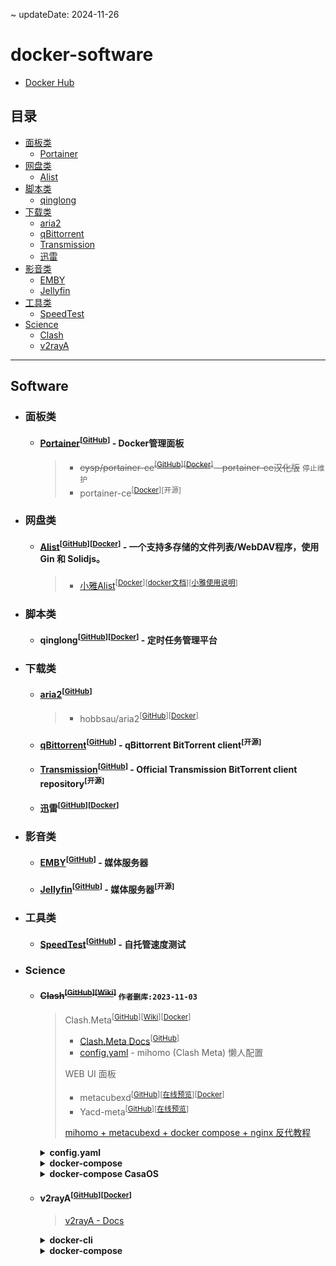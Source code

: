 ~ updateDate: 2024-11-26

# docker-software
 - [Docker Hub](https://hub.docker.com/)

## 目录

* [面板类](#面板类)
	* [Portainer](#portainer)
* [网盘类](#网盘类)
	* [Alist](#alist)
* [脚本类](#脚本类)
	* [qinglong](#qinglong)
* [下载类](#下载类)
	* [aria2](#aria2)
	* [qBittorrent](#qbittorrent)
	* [Transmission](#transmission)
	* [迅雷](#迅雷)
* [影音类](#影音类)
	* [EMBY](#emby)
	* [Jellyfin](#jellyfin)
* [工具类](#工具类)
	* [SpeedTest](#speedtest)
* [Science](#science)
    * [Clash](#clash)
    * [v2rayA](#v2raya)

  
---

## Software

- ### 面板类

    - #### [Portainer](https://www.portainer.io/)<a id="portainer"></a><sup>[[GitHub](https://github.com/portainer/portainer)]</sup> - Docker管理面板

        > - <s>eysp/portainer-ce<sup>[[GitHub](https://github.com/eysp/portainer-ce)]</sup><sup>[[Docker](https://hub.docker.com/r/6053537/portainer-ce)]</sup> - portainer-ce汉化版</s> `停止维护`
        > - portainer-ce<sup>[[Docker](https://hub.docker.com/r/portainer/portainer-ce)]</sup><sup>[开源]</sup>

- ### 网盘类

    - #### [Alist](https://alist.nn.ci/zh/)<a id="alist"></a><sup>[[GitHub](https://github.com/alist-org/alist)]</sup><sup>[[Docker](https://hub.docker.com/r/xhofe/alist)]</sup> -  一个支持多存储的文件列表/WebDAV程序，使用 Gin 和 Solidjs。

        > - [小雅Alist](https://alist.xiaoya.pro/)<sup>[[Docker](https://hub.docker.com/r/xiaoyaliu/alist)]</sup><sup>[[docker文档](https://xiaoyaliu.notion.site/xiaoya-docker-69404af849504fa5bcf9f2dd5ecaa75f)]</sup><sup>[[小雅使用说明](https://www.kdocs.cn/l/cvEe3cv6dGkH)]</sup>
  
- ### 脚本类

    - #### qinglong<a id="qinglong"></a><sup>[[GitHub](https://github.com/whyour/qinglong)]</sup><sup>[[Docker](https://hub.docker.com/r/whyour/qinglong)]</sup> - 定时任务管理平台

- ### 下载类

	- #### [aria2](https://aria2.github.io/)<a id="aria2"></a><sup>[[GitHub](https://github.com/aria2/aria2)]</sup>
  
        > - hobbsau/aria2<sup>[[GitHub](https://github.com/hobbsAU/docker-aria2)]</sup><sup>[[Docker](https://hub.docker.com/r/hobbsau/aria2)]</sup>

    - #### [qBittorrent](https://www.qbittorrent.org/)<a id="qbittorrent"></a><sup>[[GitHub](https://github.com/qbittorrent/qBittorrent)]</sup> - qBittorrent BitTorrent client<sup>[开源]</sup>

    - #### [Transmission](https://transmissionbt.com/)<a id="transmission"></a><sup>[[GitHub](https://github.com/transmission/transmission)]</sup> - Official Transmission BitTorrent client repository<sup>[开源]</sup>

    - #### 迅雷<a id="迅雷"></a><sup>[[GitHub](https://github.com/cnk3x/xunlei)]</sup><sup>[[Docker](https://hub.docker.com/r/cnk3x/xunlei)]</sup> 

- ### 影音类

    - #### [EMBY](https://emby.media/)<a id="emby"></a><sup>[[GitHub](https://github.com/MediaBrowser/Emby)]</sup> - 媒体服务器

    - #### [Jellyfin](https://jellyfin.org/)<a id="jellyfin"></a><sup>[[GitHub](https://github.com/jellyfin/jellyfin)]</sup> - 媒体服务器<sup>[开源]</sup>

- ### 工具类

    - #### [SpeedTest](https://librespeed.org/)<a id="speedtest"></a><sup>[[GitHub](https://github.com/librespeed/speedtest)]</sup> - 自托管速度测试

- ### Science

	- #### <s>Clash<a id="clash"></a><sup>[[GitHub](https://github.com/Dreamacro/clash/releases)]</sup><sup>[[Wiki](https://dreamacro.github.io/clash/zh_CN/)]</sup></s> `作者删库:2023-11-03`

		> Clash.Meta<sup>[[GitHub](https://github.com/MetaCubeX/mihomo)]</sup><sup>[[Wiki](https://clash-meta.gitbook.io/clash.meta-wiki-older/)]</sup><sup>[[Docker](https://hub.docker.com/r/metacubex/mihomo)]</sup>
		> - [Clash.Meta Docs](https://wiki.metacubex.one/)<sup>[[GitHub](https://github.com/MetaCubeX/Meta-Docs/)]</sup>
        > - [config.yaml](https://gist.github.com/liuran001/5ca84f7def53c70b554d3f765ff86a33) - mihomo (Clash Meta) 懒人配置
		>
		> WEB UI 面板
		> - metacubexd<sup>[[GitHub](https://github.com/MetaCubeX/metacubexd)]</sup><sup>[[在线预览](https://d.metacubex.one/)]</sup><sup>[[Docker](https://github.com/metacubex/metacubexd/pkgs/container/metacubexd)]</sup>
		> - Yacd-meta<sup>[[GitHub](https://github.com/MetaCubeX/Yacd-meta)]</sup><sup>[[在线预览](https://yacd.metacubex.one)]</sup>
        >
        > [mihomo + metacubexd + docker compose + nginx 反代教程](https://github.com/MetaCubeX/metacubexd/discussions/638)

        <details>

		<summary> <strong>config.yaml</strong> </summary>

		```yaml

        # mihomo (Clash Meta) 懒人配置
        # 版本 V1.12-241024
        # https://gist.github.com/liuran001/5ca84f7def53c70b554d3f765ff86a33
        # https://obdo.cc/meta
        # 作者: 笨蛋ovo (bdovo.cc)
        # Telegram: https://t.me/baka_not_baka
        # 关注我的 Telegram 频道谢谢喵 https://t.me/s/BDovo_Channel
        # 修改自官方示例规则 https://wiki.metacubex.one/example/#meta
        # 转载请保留此注释
        # 尽量添加了较为详尽的注释，不理解的地方建议对照 虚空终端 (Clash Meta) Docs 进行理解
        # 虚空终端 (Clash Meta) Docs 地址: https://wiki.metacubex.one
        # 不理解的地方不要乱动，如果你是小白，请按下 `Ctrl + F` 搜索 `基础配置`，只修改此部分

        # true 是启用
        # false 是禁用

        # 分组
        pr:
        &pr {
            type: select,
            proxies:
            [
                节点选择,
                香港,
                台湾,
                日本,
                新加坡,
                美国,
                其它地区,
                全部节点,
                自动选择,
                DIRECT,
            ],
        }
        # 延迟检测 URL
        p: &p
        type: http
        # 自动更新订阅时间，单位为秒
        interval: 1800
        health-check:
            enable: true
            url: https://cp.cloudflare.com
            # 节点连通性检测时间，单位为秒
            interval: 300
            # 节点超时延迟，单位为毫秒
            timeout: 1000
            # 节点自动切换差值，单位为毫秒
            tolerance: 100

        # 基础配置
        # --------------------------------------------------
        # 如果你是小白，那么你只需要修改分割线以内的内容
        # 其他部分保持不动即可

        # 也可以把分割线以内的内容粘贴到您使用代理工具的「覆写」功能，然后在覆写中进行修改
        # 使用覆写时可以直接将此配置文件作为订阅链接进行订阅
        # https://ghp.ci/https://gist.githubusercontent.com/liuran001/5ca84f7def53c70b554d3f765ff86a33/raw/c1d33956db7097252b88a6c06ed76f32526747c4/config.yaml

        # 如果你需要使用大于两个机场，在下方 `use` 处添加 `订阅三` （名字可以自己取），然后在 `proxy-providers` 照例添加订阅链接即可
        # 反之，如果你只需要使用一个，那么将 `订阅二` 前添加 `#` 进行注释即可

        # 订阅名，记得修改成自己的
        # 添删订阅在这里和下方订阅链接依葫芦画瓢就行
        use: &use
        # 如果不希望自动切换请将下面两行注释对调
        type: select
        # type: url-test
        use:
            - 订阅一
            - 订阅二
            # - 本地配置

        # 订阅链接
        # 对于订阅来说，path 为选填项，但建议启用
        # 本地配置可以只填 path
        proxy-providers:
            订阅一:
                <<: *p
                # path: ./proxy_provider/订阅一.yaml
                url: ""
                override:
                additional-prefix: "v |"
            订阅二:
                <<: *p
                # path: ./proxy_provider/订阅二.yaml
                url: ""
                override:
                additional-prefix: "订阅二 |"

            # 本地配置:
                # <<: *p
                # path: ./proxy_provider/本地配置.yaml

        # 小白请不要继续随意修改以下设置
        # 若需修改请参阅文档 https://wiki.metacubex.one
        # --------------------------------------------------

        # 规则订阅
        rule-providers:
        # 秋风广告拦截规则
        # https://awavenue.top
        # 由于 Anti-AD 误杀率高，本项目已在 1.11-241024 版本更换秋风广告规则
        AWAvenue-Ads:
            type: http
            behavior: domain
            format: yaml
            # path可为空(仅限clash.meta 1.15.0以上版本)
            path: ./rule_provider/AWAvenue-Ads.yaml
            url: "https://ghp.ci/https://raw.githubusercontent.com/TG-Twilight/AWAvenue-Ads-Rule/refs/heads/main/Filters/AWAvenue-Ads-Rule-Clash.yaml"
            interval: 600

        mode: rule
        # ipv6 支持
        ipv6: true
        log-level: info
        # 允许局域网连接
        allow-lan: true
        # socks5/http 端口
        mixed-port: 7890
        # Meta 内核特性 https://wiki.metacubex.one/config/general
        # 统一延迟
        # 更换延迟计算方式,去除握手等额外延迟
        unified-delay: true
        # TCP 并发
        # 同时对所有ip进行连接，返回延迟最低的地址
        tcp-concurrent: true
        # 外部控制端口
        external-controller: :9090

        secret: admin123123

        geodata-mode: true

        # Geo 数据库下载地址
        # 使用 FastGit 代理 (https://fgit.cf)
        # 源地址 https://github.com/MetaCubeX/meta-rules-dat
        # 可以更换镜像站但不要更换其他数据库，可能导致无法启动
        geox-url:
        geoip: "https://ghp.ci/https://github.com/MetaCubeX/meta-rules-dat/releases/download/latest/geoip.dat"
        geosite: "https://ghp.ci/https://github.com/MetaCubeX/meta-rules-dat/releases/download/latest/geosite.dat"
        mmdb: "https://ghp.ci/https://github.com/MetaCubeX/meta-rules-dat/releases/download/latest/country.mmdb"

        # 进程匹配模式
        # 路由器上请设置为 off
        # always 开启，强制匹配所有进程
        # strict 默认，由 Clash 判断是否开启
        # off 不匹配进程，推荐在路由器上使用此模式
        find-process-mode: strict

        # 缓解移动设备耗电问题
        # https://github.com/vernesong/OpenClash/issues/2614
        keep-alive-interval: 1800

        # 全局客户端指纹
        global-client-fingerprint: random # 随机指纹

        # 缓存
        profile:
        store-selected: true
        store-fake-ip: true

        # 自动同步时间以防止时间不准导致无法正常联网
        ntp:
        enable: true
        # 是否同步至系统时间，需要 root/管理员权限
        write-to-system: false
        server: time.apple.com
        port: 123
        interval: 30

        # 域名嗅探
        sniffer:
        enable: true
        sniff:
            TLS:
            ports: [443, 8443]
            HTTP:
            ports: [80, 8080-8880]
            override-destination: true

        # tun 模式
        tun:
        enable: false  # enable 'true'
        stack: system  # or 'gvisor'
        dns-hijack:
            - "any:53"
            - "tcp://any:53"
        auto-route: true
        auto-detect-interface: true

        # dns 设置
        # 已配置 ipv6
        dns:
        enable: true
        listen: :1053
        ipv6: true
        # 路由器个人建议使用 redir-host 以最佳兼容性
        # 其他设备可以使用 fake-ip
        enhanced-mode: redir-host
        fake-ip-range: 28.0.0.1/8
        fake-ip-filter:
            - '*'
            - '+.lan'
            - '+.local'
        default-nameserver:
            - 223.5.5.5
            - 119.29.29.29
            - 114.114.114.114
            - '[2402:4e00::]'
            - '[2400:3200::1]'
        nameserver:
            - 'tls://8.8.4.4#dns'
            - 'tls://1.0.0.1#dns'
            - 'tls://[2001:4860:4860::8844]#dns'
            - 'tls://[2606:4700:4700::1001]#dns'
        proxy-server-nameserver:
            - https://doh.pub/dns-query
        nameserver-policy:
            "geosite:cn,private":
            - https://doh.pub/dns-query
            - https://dns.alidns.com/dns-query
            "geosite:!cn,!private": 
            - "tls://dns.google"
            - "tls://cloudflare-dns.com"

        # 多入站端口设置
        # listeners:
        #   - name: hk
        #     type: mixed
        #     port: 12991
        #     proxy: 香港

        #   - name: tw
        #     type: mixed
        #     port: 12992
        #     proxy: 台湾

        #   - name: sg
        #     type: mixed
        #     port: 12993
        #     proxy: 新加坡

        proxies:
        # - name: "WARP"
        #   type: wireguard
        #   server: engage.cloudflareclient.com
        #   port: 2408
        #   ip: "172.16.0.2/32"
        #   ipv6: "2606::1/128"        # 自行替换
        #   private-key: "private-key" # 自行替换
        #   public-key: "public-key"   # 自行替换
        #   udp: true
        #   reserved: "abba"           # 自行替换
        #   mtu: 1280
        #   dialer-proxy: "WARP前置"
        #   remote-dns-resolve: true
        #   dns:
        #     - https://dns.cloudflare.com/dns-query

        proxy-groups:
        # 使用 WARP 的用户需要手动在下方的 proxies 字段内添加 WARP
        # 例如 [WARP, 全部节点, 自动选择, 香港, 台湾, 日本, 新加坡, 美国, 其它地区, DIRECT],
        - {
            name: 节点选择,
            type: select,
            proxies:
                [全部节点, 自动选择, 香港, 台湾, 日本, 新加坡, 美国, 其它地区, DIRECT],
            }
        # 这里的 dns 指海外解析 dns 走的节点，一般跟随节点选择即可
        - { name: dns, <<: *pr }
        # WARP 配置链式出站
        # - { name: WARP前置, <<: *pr, exclude-type: "wireguard" }

        - { name: 广告拦截, type: select, proxies: [REJECT, DIRECT, 节点选择] }
        - { name: OpenAI, <<: *pr }
        # Apple 推荐走全局直连
        - { name: Apple, <<: *pr }
        - { name: Google, <<: *pr }
        - { name: Telegram, <<: *pr }
        - { name: Twitter, <<: *pr }
        - { name: Pixiv, <<: *pr }
        - { name: ehentai, <<: *pr }
        # 下面两个看需求启用，打开之后会代理全站流量，可能导致部分版权视频反而无法播放或视频播放速度缓慢
        # 下面 rules 两条也要启用
        # - {name: 哔哩哔哩, <<: *pr}
        # - {name: 哔哩东南亚, <<: *pr}
        - { name: 巴哈姆特, <<: *pr }
        - { name: YouTube, <<: *pr }
        - { name: NETFLIX, <<: *pr }
        - { name: Spotify, <<: *pr }
        - { name: Github, <<: *pr }
        - { name: Steam, <<: *pr }
        - { name: OneDrive, <<: *pr }
        - { name: 微软服务, <<: *pr }
        - {
            name: 国内,
            type: select,
            proxies:
                [
                DIRECT,
                节点选择,
                香港,
                台湾,
                日本,
                新加坡,
                美国,
                其它地区,
                全部节点,
                自动选择,
                ],
            }
        # 其他就是所有规则没匹配到的
        # 可以理解为 ACL4SSR 配置里的 漏网之鱼
        # 换言之，其他走代理就是绕过中国大陆地址，不走就是 GFWList 模式
        - { name: 其他, <<: *pr }

        # 分隔,下面是地区分组
        - { name: 香港, <<: *use, filter: "(?i)港|hk|hongkong|hong kong" }
        - { name: 台湾, <<: *use, filter: "(?i)台|tw|taiwan" }
        - { name: 日本, <<: *use, filter: "(?i)日本|jp|japan" }
        - { name: 美国, <<: *use, filter: "(?i)美|us|unitedstates|united states" }
        - { name: 新加坡, <<: *use, filter: "(?i)(新|sg|singapore)" }
        - {
            name: 其它地区,
            <<: *use,
            filter: "(?i)^(?!.*(?:🇭🇰|🇯🇵|🇺🇸|🇸🇬|🇨🇳|港|hk|hongkong|台|tw|taiwan|日|jp|japan|新|sg|singapore|美|us|unitedstates)).*",
            }
        - { name: 全部节点, <<: *use }
        - { name: 自动选择, <<: *use, tolerance: 2, type: url-test }

        rules:
        # 若需禁用 QUIC 请取消注释 QUIC 两条规则
        # 防止 YouTube 等使用 QUIC 导致速度不佳, 禁用 443 端口 UDP 流量（不包括国内）

        # - AND,(AND,(DST-PORT,443),(NETWORK,UDP)),(NOT,((GEOSITE,cn))),REJECT # quic
        - RULE-SET,AWAvenue-Ads,广告拦截
        # - GEOSITE,biliintl,哔哩东南亚
        # - GEOSITE,bilibili,哔哩哔哩

        - GEOSITE,openai,OpenAI
        - GEOSITE,apple,Apple
        - GEOSITE,apple-cn,Apple
        - GEOSITE,ehentai,ehentai
        - GEOSITE,github,Github
        - GEOSITE,twitter,Twitter
        - GEOSITE,youtube,YouTube
        - GEOSITE,google,Google
        - GEOSITE,google-cn,Google # Google CN 不走代理会导致香港等地区节点 Play Store 异常
        - GEOSITE,telegram,Telegram
        - GEOSITE,netflix,NETFLIX
        - GEOSITE,bahamut,巴哈姆特
        - GEOSITE,spotify,Spotify
        - GEOSITE,pixiv,Pixiv
        - GEOSITE,steam@cn,DIRECT
        - GEOSITE,steam,Steam
        - GEOSITE,onedrive,OneDrive
        - GEOSITE,microsoft,微软服务
        - GEOSITE,geolocation-!cn,其他
        # - AND,(AND,(DST-PORT,443),(NETWORK,UDP)),(NOT,((GEOIP,CN))),REJECT # quic
        - GEOIP,google,Google
        - GEOIP,netflix,NETFLIX
        - GEOIP,telegram,Telegram
        - GEOIP,twitter,Twitter
        - GEOSITE,CN,国内
        - GEOIP,CN,国内
        # 绕过局域网地址
        - IP-CIDR,10.0.0.0/8,DIRECT
        - IP-CIDR,172.16.0.0/12,DIRECT
        - IP-CIDR,192.168.0.0/16,DIRECT
        - IP-CIDR,100.64.0.0/10,DIRECT
        - IP-CIDR,127.0.0.0/8,DIRECT
        - MATCH,其他

		```

		</details>

        <details>

		<summary> <strong>docker-compose</strong> </summary>

        - bash
        
            ```bash

            # 创建目录
            mkdir -p /DATA/clash

            # 进入该目录
            cd /DATA/clash

            # 上传docker-compose.yml文件
            # TODO: 上传docker-compose.yml文件
            
            # Running
            docker compose up -d

            # Update and Restart
            docker compose pull && docker compose up -d

            ```
        
        - docker-compose.yml
        
            ```yml
            # version: '3'

            services:
                # Mihomo Dashboard
                metacubexd:
                    container_name: metacubexd
                    image: ghcr.io/metacubex/metacubexd
                    restart: always
                    ports:
                    - '80:80'

                # Mihomo Core
                meta:
                    container_name: meta
                    image: docker.io/metacubex/mihomo
                    restart: always
                    pid: host
                    ipc: host
                    network_mode: host
                    cap_add:
                    - ALL
                    volumes:
                    - ./DATA/clash:/root/.config/mihomo
                    - /dev/net/tun:/dev/net/tun
            ```

        </details>

        <details>

		<summary> <strong>docker-compose CasaOS</strong> </summary>

        ```yml
            
        name: clash
        services:
            meta:
                cap_add:
                    - ALL
                cpu_shares: 90
                command: []
                container_name: meta
                deploy:
                    resources:
                        limits:
                            memory: "3768582144"
                hostname: meta
                image: docker.io/metacubex/mihomo:latest
                ipc: host
                labels:
                    icon: https://cdn.jsdelivr.net/gh/MetaCubeX/metacubexd@main/public/pwa-192x192.png
                network_mode: host
                pid: host
                restart: always
                volumes:
                    - type: bind
                    source: /DATA/AppData/clash/DATA/AppData/clash
                    target: /root/.config/mihomo
                    bind:
                        create_host_path: true
                    - type: bind
                    source: /dev/net/tun
                    target: /dev/net/tun
                    bind:
                        create_host_path: true
            metacubexd:
                cpu_shares: 90
                command: []
                container_name: metacubexd
                deploy:
                    resources:
                        limits:
                            memory: "3768582144"
                hostname: metacubexd
                image: ghcr.io/metacubex/metacubexd:latest
                labels:
                    icon: https://cdn.jsdelivr.net/gh/MetaCubeX/metacubexd@main/public/pwa-192x192.png
                networks:
                    default: null
                ports:
                    - mode: ingress
                    target: 80
                    published: "8888"
                    protocol: tcp
                restart: always
        networks:
            default:
                name: clash_default
        x-casaos:
            author: self
            category: self
            hostname: 192.168.1.89
            icon: https://cdn.jsdelivr.net/gh/MetaCubeX/metacubexd@main/public/pwa-192x192.png
            index: /
            is_uncontrolled: false
            port_map: "8888"
            scheme: http
            title:
                custom: clash
        name: clash

        ```

        </details>

    - #### v2rayA<a id="v2raya"></a><sup>[[GitHub](https://github.com/v2rayA/v2rayA)]</sup><sup>[[Docker](https://hub.docker.com/r/mzz2017/v2raya)]</sup>

        > [v2rayA - Docs](https://v2raya.org/docs/prologue/introduction/)

        <details>

		<summary> <strong>docker-cli</strong> </summary>

        - Running
        
            ```bash

            # Running
            docker run -d \
            --restart=always \
            --privileged \
            --network=host \
            --name v2raya \
            -e V2RAYA_ADDRESS=0.0.0.0:2021 \
            -e V2RAYA_LOG_FILE=/tmp/v2raya.log \
            -e V2RAYA_V2RAY_BIN=/usr/local/bin/v2ray \
            -v /lib/modules:/lib/modules \
            -v /etc/resolv.conf:/etc/resolv.conf \
            -v /DATA/v2raya:/etc/v2raya \
            mzz2017/v2raya

            ```

        - Update and Restart

            ```bash

            # Update and Restart

            # 查看容器(找v2raya容器的ID)
            docker ps -a

            # 停止容器v2raya运行
            docker stop ID

            # 删除容器v2raya
            docker rm ID

            # 拉取最新镜像
            docker pull mzz2017/v2raya:latest

            # 重复Running
            # TODO: 重复Running

            ```

        </details>

        <details>

		<summary> <strong>docker-compose</strong> </summary>

        - bash
        
            ```bash

            # 创建目录
            mkdir -p /DATA/v2raya

            # 进入该目录
            cd /DATA/v2raya

            # 上传docker-compose.yml文件
            # TODO: 上传docker-compose.yml文件
            
            # Running
            docker compose up -d

            # Update and Restart
            docker compose pull && docker compose up -d

            ```
        
        - docker-compose.yml
        
            ```yml
            # version: '3'

            services:
                v2raya:
                    container_name: v2raya
                    image: docker.io/mzz2017/v2raya
                    restart: always
                    network_mode: host
                    privileged: true
                    cap_add:
                    - ALL
                    environment:
                    - V2RAYA_ADDRESS=0.0.0.0:2017
                    - V2RAYA_LOG_FILE=/tmp/v2raya.log
                    - V2RAYA_V2RAY_BIN=/usr/local/bin/v2ray
                    volumes:
                    - /lib/modules:/lib/modules
                    - /etc/resolv.conf:/etc/resolv.conf
                    - /DATA/v2raya:/etc/v2raya
            ```

        </details>
